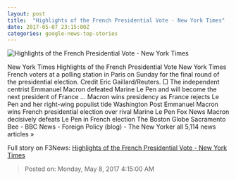 ```yaml
---
layout: post
title:  "Highlights of the French Presidential Vote - New York Times"
date: 2017-05-07 23:15:00Z
categories: google-news-top-stories
---
```


![Highlights of the French Presidential Vote - New York Times](https://static01.nyt.com/images/2017/05/08/world/08France-what-to-watch-for-sub/08France-what-to-watch-for-sub-facebookJumbo-v2.jpg)

New York Times Highlights of the French Presidential Vote New York Times French voters at a polling station in Paris on Sunday for the final round of the presidential election. Credit Eric Gaillard/Reuters. □ The independent centrist Emmanuel Macron defeated Marine Le Pen and will become the next president of France ... Macron wins presidency as France rejects Le Pen and her right-wing populist tide Washington Post Emmanuel Macron wins French presidential election over rival Marine Le Pen Fox News Macron decisively defeats Le Pen in French election The Boston Globe Sacramento Bee - BBC News - Foreign Policy (blog) - The New Yorker all 5,114 news articles »


Full story on F3News: [Highlights of the French Presidential Vote - New York Times](http://www.f3nws.com/n/dVjBTC)

> Posted on: Monday, May 8, 2017 4:15:00 AM

